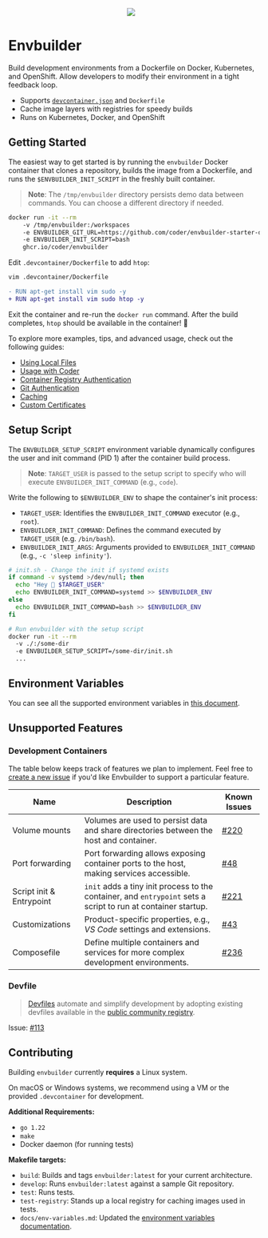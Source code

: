 <p align="center">
  <a aria-label="Join the community on Discord" href="https://discord.gg/coder"><img src="https://img.shields.io/discord/747933592273027093?label=discord"></a>
  <a aria-label="Releases" href="https://github.com/coder/envbuilder/pkgs/container/envbuilder"><img alt="" src="https://img.shields.io/github/v/tag/coder/envbuilder"></a>
  <a aria-label="GoDoc" href="https://pkg.go.dev/github.com/coder/envbuilder"><img alt="" src="https://pkg.go.dev/badge/github.com/coder/envbuilder.svg"></a>
  <a aria-label="License" href="./LICENSE"><img alt="" src="https://img.shields.io/github/license/coder/envbuilder"></a>
</p>

# Envbuilder

Build development environments from a Dockerfile on Docker, Kubernetes, and OpenShift. Allow developers to modify their environment in a tight feedback loop.

- Supports [`devcontainer.json`](https://containers.dev/) and `Dockerfile`
- Cache image layers with registries for speedy builds
- Runs on Kubernetes, Docker, and OpenShift

## Getting Started

The easiest way to get started is by running the `envbuilder` Docker container that clones a repository, builds the image from a Dockerfile, and runs the `$ENVBUILDER_INIT_SCRIPT` in the freshly built container.

> **Note**: The `/tmp/envbuilder` directory persists demo data between commands. You can choose a different directory if needed.

```bash
docker run -it --rm
    -v /tmp/envbuilder:/workspaces
    -e ENVBUILDER_GIT_URL=https://github.com/coder/envbuilder-starter-devcontainer
    -e ENVBUILDER_INIT_SCRIPT=bash
    ghcr.io/coder/envbuilder
```

Edit `.devcontainer/Dockerfile` to add `htop`:

```bash
vim .devcontainer/Dockerfile
```

```diff
- RUN apt-get install vim sudo -y
+ RUN apt-get install vim sudo htop -y
```

Exit the container and re-run the `docker run` command. After the build completes, `htop` should be available in the container! 🥳

To explore more examples, tips, and advanced usage, check out the following guides:

- [Using Local Files](./docs/using-local-files.md)
- [Usage with Coder](./docs/usage-with-coder.md)
- [Container Registry Authentication](./docs/container-registry-auth.md)
- [Git Authentication](./docs/git-auth.md)
- [Caching](./docs/caching.md)
- [Custom Certificates](./docs/custom-certificates.md)

## Setup Script

The `ENVBUILDER_SETUP_SCRIPT` environment variable dynamically configures the user and init command (PID 1) after the container build process.

> **Note**: `TARGET_USER` is passed to the setup script to specify who will execute `ENVBUILDER_INIT_COMMAND` (e.g., `code`).

Write the following to `$ENVBUILDER_ENV` to shape the container's init process:

- `TARGET_USER`: Identifies the `ENVBUILDER_INIT_COMMAND` executor (e.g., `root`).
- `ENVBUILDER_INIT_COMMAND`: Defines the command executed by `TARGET_USER` (e.g. `/bin/bash`).
- `ENVBUILDER_INIT_ARGS`: Arguments provided to `ENVBUILDER_INIT_COMMAND` (e.g., `-c 'sleep infinity'`).

```bash
# init.sh - Change the init if systemd exists
if command -v systemd >/dev/null; then
  echo "Hey 👋 $TARGET_USER"
  echo ENVBUILDER_INIT_COMMAND=systemd >> $ENVBUILDER_ENV
else
  echo ENVBUILDER_INIT_COMMAND=bash >> $ENVBUILDER_ENV
fi

# Run envbuilder with the setup script
docker run -it --rm
  -v ./:/some-dir
  -e ENVBUILDER_SETUP_SCRIPT=/some-dir/init.sh
  ...
```

## Environment Variables

You can see all the supported environment variables in [this document](./docs/env-variables.md).

## Unsupported Features

### Development Containers

The table below keeps track of features we plan to implement. Feel free to [create a new issue](https://github.com/coder/envbuilder/issues/new) if you'd like Envbuilder to support a particular feature.

| Name                     | Description                                                                                                   | Known Issues                                           |
| ------------------------ | ------------------------------------------------------------------------------------------------------------- | ------------------------------------------------------ |
| Volume mounts            | Volumes are used to persist data and share directories between the host and container.                        | [#220](https://github.com/coder/envbuilder/issues/220) |
| Port forwarding          | Port forwarding allows exposing container ports to the host, making services accessible.                      | [#48](https://github.com/coder/envbuilder/issues/48)   |
| Script init & Entrypoint | `init` adds a tiny init process to the container, and `entrypoint` sets a script to run at container startup. | [#221](https://github.com/coder/envbuilder/issues/221) |
| Customizations           | Product-specific properties, e.g., _VS Code_ settings and extensions.                                         | [#43](https://github.com/coder/envbuilder/issues/43)   |
| Composefile              | Define multiple containers and services for more complex development environments.                            | [#236](https://github.com/coder/envbuilder/issues/236) |

### Devfile

> [Devfiles](https://devfile.io/) automate and simplify development by adopting existing devfiles available in the [public community registry](https://registry.devfile.io/viewer).

Issue: [#113](https://github.com/coder/envbuilder/issues/113)

## Contributing

Building `envbuilder` currently **requires** a Linux system.

On macOS or Windows systems, we recommend using a VM or the provided `.devcontainer` for development.

**Additional Requirements:**

- `go 1.22`
- `make`
- Docker daemon (for running tests)

**Makefile targets:**

- `build`: Builds and tags `envbuilder:latest` for your current architecture.
- `develop`: Runs `envbuilder:latest` against a sample Git repository.
- `test`: Runs tests.
- `test-registry`: Stands up a local registry for caching images used in tests.
- `docs/env-variables.md`: Updated the [environment variables documentation](./docs/env-variables.md).
